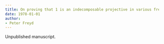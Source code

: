 ```yaml
---
title: On proving that 1 is an indecomposable projective in various free categories
date: 1978-01-01
author:
- Peter Freyd
---
```


Unpublished manuscript.
